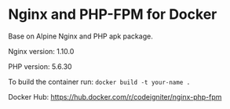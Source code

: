 # Nginx and PHP-FPM for Docker

Base on Alpine Nginx and PHP apk package.

Nginx version: 1.10.0

PHP version: 5.6.30

To build the container run: `docker build -t your-name .`

Docker Hub: https://hub.docker.com/r/codeigniter/nginx-php-fpm

